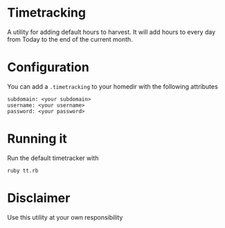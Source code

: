 # Timetracking

A utility for adding default hours to harvest. It will add hours to every day from Today to the end of the current month.

# Configuration

You can add a ``` .timetracking ``` to your homedir with the following attributes

```
subdomain: <your subdomain>
username: <your username>
password: <your password>
```
# Running it

Run the default timetracker with

```
ruby tt.rb

```


# Disclaimer

Use this utility at your own responsibility
